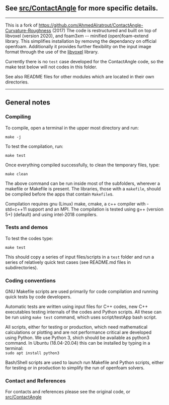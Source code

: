 ##  See  [src/ContactAngle](src/ContactAngle) for more specific details.

 ----------------------------------------------------------------    

This is a fork of https://github.com/AhmedAlratrout/ContactAngle-Curvature-Roughness (2017)
The code is restructured and built on top of libvoxel (version 2020), and foam3xm -- minified (open)foam-extend library.
This simplifies installation by removng the dependancy on official openfoam. 
Additionally it provides further flexibility on the input image format through the use of the [libvoxel](src/libvoxel) library.

Currently there is no `test` case developed for the ContactAngle code, so the make test below will not codes in this folder.
 
See also README files for other modules  which are located in their own directories. 

 ----------------------------------------------------------------

## General notes

### Compiling

To compile, open a terminal in the upper most directory and run:    

 `make -j`

To test the compilation, run:    

 `make test`

Once everything compiled successfully, to clean the temporary files, type:

 `make clean`

The above command can be run inside most of the subfolders, wherever a 
makefile or Makefile is present.  The libraries, those with a `makefile`,
should be compiled before the apps that contain `Makefile`s.

Compilation requires gnu (Linux) make, cmake, a c++ compiler with -std=c++11
support and an MPI. The compilation is tested using g++ (version 5+) (default)
and using intel-2018 compilers.


### Tests and demos
To test the codes type:

 `make test`

This should copy a series of input files/scripts in a `test` folder and 
run a series of relatively quick test cases (see README.md files in 
subdirectories).  

### Coding conventions

GNU Makefile scripts are used primarily for code compilation and 
running quick tests by code developers.

Automatic tests are written using input files for C++ codes, new C++ 
executables testing internals of the codes and Python scripts. All 
these can be run using `make test` command, which uses 
script/testApp bash script.

All scripts, either for testing or production, which need mathematical 
calculations or plotting and are not performance critical are developed 
using Python. We use Python 3, shich should be available as python3 command.
In Ubuntu (18.04-20.04) this can be installed by typing in a terminal:    
 `sudo apt install python3`


Bash/Shell scripts are used to launch run Makefile and Python scripts, 
either for testing or in production to simplify the run of openfoam 
solvers.  



### Contact and References ###

For contacts and references please see the original code, or [src/ContactAngle](src/ContactAngle)

